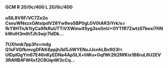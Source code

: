 #### GCM R 20/0c/400 L 20/0c/400
**uSIL8V9F/VC7Ze2o**<br/>**CseuWNszxOAtsipdV28Yw9eoSBP0gLGV0tAR3iYrk/s=**<br/>**fkY8HTn/k1tyCa9fkRuUTTiVXWmu4Syg3ssGnU+OYTfR7ZwtzlI7bexi7HNkWoIH3mlhTJh3wjr7ldDk...**<br/><br/>
**7UXhmk7pp3fx+mdg**<br/>**Q1sFVQfkmvgDFAK8ppjh/bI5JiWYENxJJcnhLBx9G3I=**<br/>**UlDplGgYm67E46nKyEDNa4ApSLX+hWu+GqfWr2tt2NfKis1B8ruL6U2EV3RAfIB4FW4xf2C8UqnW3cCq...**